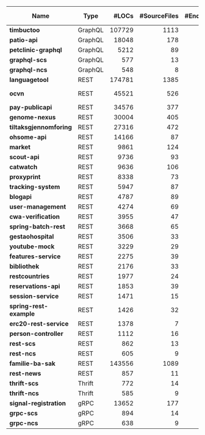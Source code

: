 |Name|Type|#LOCs|#SourceFiles|#Endpoints|Language(s)|Runtime|Build Tool|Database(s)|Authentication|
|----|----|----:|-----------:|---------:|-----------|-------|----------|-----------|:------------:|
|__timbuctoo__|GraphQL|107729|1113|18|Java|JDK 11|Maven|Neo4j|&check;|
|__patio-api__|GraphQL|18048|178|20|Java|JDK 11|Gradle|PostgreSQL|&check;|
|__petclinic-graphql__|GraphQL|5212|89|15|Java|JDK 8|Maven|PostgreSQL||
|__graphql-scs__|GraphQL|577|13|11|Kotlin|JDK 8|Maven|||
|__graphql-ncs__|GraphQL|548|8|6|Kotlin|JDK 8|Maven|||
|__languagetool__|REST|174781|1385|2|Java|JDK 8|Maven|||
|__ocvn__|REST|45521|526|258|Java|JDK 8|Maven|H2, MongoDB|&check;|
|__pay-publicapi__|REST|34576|377|10|Java|JDK 11|Maven|Redis|&check;|
|__genome-nexus__|REST|30004|405|23|Java|JDK 8|Maven|MongoDB||
|__tiltaksgjennomforing__|REST|27316|472|79|Java|JDK 17|Maven|PostgreSQL|&check;|
|__ohsome-api__|REST|14166|87|134|Java|JDK 17|Maven|OSHDB||
|__market__|REST|9861|124|13|Java|JDK 11|Maven|H2|&check;|
|__scout-api__|REST|9736|93|49|Java|JDK 8|Maven|H2|&check;|
|__catwatch__|REST|9636|106|14|Java|JDK 8|Maven|H2||
|__proxyprint__|REST|8338|73|74|Java|JDK 8|Maven|H2|&check;|
|__tracking-system__|REST|5947|87|67|Java|JDK 11|Maven|H2|&check;|
|__blogapi__|REST|4787|89|52|Java|JDK 8|Maven|MySQL|&check;|
|__user-management__|REST|4274|69|21|Java|JDK 8|Maven|MySQL||
|__cwa-verification__|REST|3955|47|5|Java|JDK 11|Maven|H2||
|__spring-batch-rest__|REST|3668|65|5|Java|JDK 8|Maven|||
|__gestaohospital__|REST|3506|33|20|Java|JDK 8|Maven|MongoDB||
|__youtube-mock__|REST|3229|29|1|Java|JDK 8|Maven|||
|__features-service__|REST|2275|39|18|Java|JDK 8|Maven|H2||
|__bibliothek__|REST|2176|33|8|Java|JDK 17|Gradle|MongoDB||
|__restcountries__|REST|1977|24|22|Java|JDK 8|Maven|||
|__reservations-api__|REST|1853|39|7|Java|JDK 11|Gradle|MongoDB|&check;|
|__session-service__|REST|1471|15|8|Java|JDK 8|Maven|MongoDB||
|__spring-rest-example__|REST|1426|32|9|Java|JDK 17|Maven|MySQL||
|__erc20-rest-service__|REST|1378|7|13|Java|JDK 8|Gradle|||
|__person-controller__|REST|1112|16|12|Java|JDK 21|Maven|MongoDB||
|__rest-scs__|REST|862|13|11|Java|JDK 8|Maven|||
|__rest-ncs__|REST|605|9|6|Java|JDK 8|Maven|||
|__familie-ba-sak__|REST|143556|1089|183|Kotlin|JDK 17|Maven|PostgreSQL|&check;|
|__rest-news__|REST|857|11|7|Kotlin|JDK 8|Maven|H2||
|__thrift-scs__|Thrift|772|14|11|Java|JDK 8|Maven|||
|__thrift-ncs__|Thrift|585|9|6|Java|JDK 8|Maven|||
|__signal-registration__|gRPC|13652|177|5|Java|JDK 17|Maven|||
|__grpc-scs__|gRPC|894|14|11|Java|JDK 8|Maven|||
|__grpc-ncs__|gRPC|638|9|6|Java|JDK 8|Maven|||
